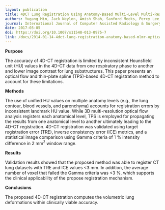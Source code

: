 ```yaml
---
layout: publication
title: 4DCT Lung Registration Using Anatomy-Based Multi-Level Multi-Resolution Optical Flow Analysis and Thin-Plate Splines
authors: Yugang Min, Jack Neylon, Amish Shah, Sanford Meeks, Percy Lee, Patrick Kupelian, and Anand Santhanam
journal: International Journal of Computer Assisted Radiology & Surgery, Volume 9, Issue 5
date: 2017-05-05
doi: https://doi.org/10.1007/s11548-013-0975-7
link: /docs/2014-01-14-4dct-lung-registration-anatomy-based-mlmr-optical-flow.pdf
---
```

**Purpose**

The accuracy of 4D-CT registration is limited by inconsistent Hounsfield unit (HU) values in the 4D-CT data from one respiratory phase to another and lower image contrast for lung substructures. This paper presents an optical flow and thin-plate spline (TPS)-based 4D-CT registration method to account for these limitations.

**Methods**

The use of unified HU values on multiple anatomy levels (e.g., the lung contour, blood vessels, and parenchyma) accounts for registration errors by inconsistent landmark HU value. While 3D multi-resolution optical flow analysis registers each anatomical level, TPS is employed for propagating the results from one anatomical level to another ultimately leading to the 4D-CT registration. 4D-CT registration was validated using target registration error (TRE), inverse consistency error (ICE) metrics, and a statistical image comparison using Gamma criteria of 1 % intensity difference in 2 mm<sup>3</sup> window range.

**Results**

Validation results showed that the proposed method was able to register CT lung datasets with TRE and ICE values <3 mm. In addition, the average number of voxel that failed the Gamma criteria was <3 %, which supports the clinical applicability of the propose registration mechanism.

**Conclusions**

The proposed 4D-CT registration computes the volumetric lung deformations within clinically viable accuracy.
